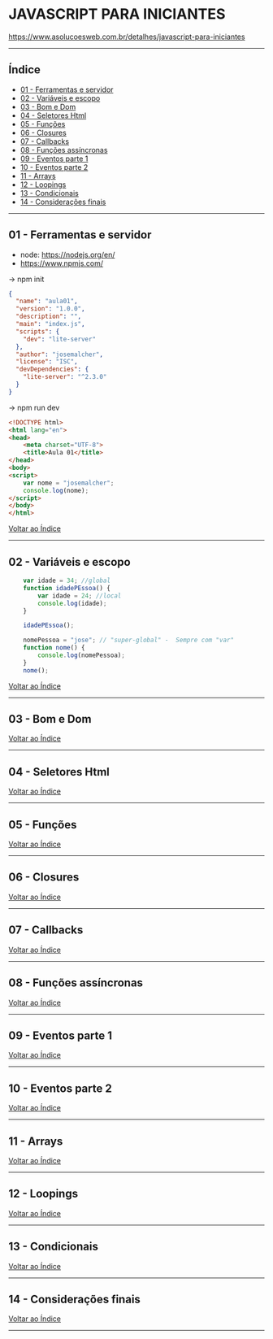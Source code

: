 # JAVASCRIPT PARA INICIANTES

https://www.asolucoesweb.com.br/detalhes/javascript-para-iniciantes

---

## <a name="indice">Índice</a>

- [ 01 - Ferramentas e servidor](#parte1)   
- [ 02 - Variáveis e escopo](#parte2)   
- [ 03 - Bom e Dom](#parte3)   
- [ 04 - Seletores Html](#parte4)   
- [ 05 - Funções](#parte5)   
- [ 06 - Closures](#parte6)   
- [ 07 - Callbacks](#parte7)   
- [ 08 - Funções assíncronas](#parte8)   
- [ 09 - Eventos parte 1](#parte9)   
- [ 10 - Eventos parte 2](#parte10)   
- [ 11 - Arrays](#parte11)   
- [ 12 - Loopings](#parte12)   
- [ 13 - Condicionais](#parte13)   
- [ 14 - Considerações finais](#parte14)   



---

## <a name="parte1">01 - Ferramentas e servidor</a>

- node: https://nodejs.org/en/
- https://www.npmjs.com/

-> npm init

```json
{
  "name": "aula01",
  "version": "1.0.0",
  "description": "",
  "main": "index.js",
  "scripts": {
    "dev": "lite-server"
  },
  "author": "josemalcher",
  "license": "ISC",
  "devDependencies": {
    "lite-server": "^2.3.0"
  }
}

```

-> npm run dev

```html
<!DOCTYPE html>
<html lang="en">
<head>
    <meta charset="UTF-8">
    <title>Aula 01</title>
</head>
<body>
<script>
    var nome = "josemalcher";
    console.log(nome);
</script>
</body>
</html>
```

[Voltar ao Índice](#indice)

---

## <a name="parte2">02 - Variáveis e escopo</a>

```js
    var idade = 34; //global
    function idadePEssoa() {
        var idade = 24; //local
        console.log(idade);
    }

    idadePEssoa();

    nomePessoa = "jose"; // "super-global" -  Sempre com "var"
    function nome() {
        console.log(nomePessoa);
    }
    nome();

```


[Voltar ao Índice](#indice)

---

## <a name="parte3">03 - Bom e Dom </a>


[Voltar ao Índice](#indice)

---

## <a name="parte4">04 - Seletores Html</a>


[Voltar ao Índice](#indice)

---

## <a name="parte5"> 05 - Funções</a>


[Voltar ao Índice](#indice)

---

## <a name="parte6">06 - Closures</a>


[Voltar ao Índice](#indice)

---

## <a name="parte7">07 - Callbacks</a>


[Voltar ao Índice](#indice)

---

## <a name="parte8">08 - Funções assíncronas </a>


[Voltar ao Índice](#indice)

---

## <a name="parte9"> 09 - Eventos parte 1</a>


[Voltar ao Índice](#indice)

---

## <a name="parte10">10 - Eventos parte 2 </a>


[Voltar ao Índice](#indice)

---

## <a name="parte11"> 11 - Arrays </a>


[Voltar ao Índice](#indice)

---

## <a name="parte12">12 - Loopings </a>


[Voltar ao Índice](#indice)

---

## <a name="parte13">13 - Condicionais </a>


[Voltar ao Índice](#indice)

---

## <a name="parte14">14 - Considerações finais </a>


[Voltar ao Índice](#indice)

---